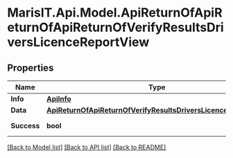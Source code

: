 
# MarisIT.Api.Model.ApiReturnOfApiReturnOfApiReturnOfVerifyResultsDriversLicenceReportView

## Properties

Name | Type | Description | Notes
------------ | ------------- | ------------- | -------------
**Info** | [**ApiInfo**](ApiInfo.md) |  | [optional] 
**Data** | [**ApiReturnOfApiReturnOfVerifyResultsDriversLicenceReportView**](ApiReturnOfApiReturnOfVerifyResultsDriversLicenceReportView.md) |  | [optional] 
**Success** | **bool** |  | [optional] [readonly] 

[[Back to Model list]](../README.md#documentation-for-models)
[[Back to API list]](../README.md#documentation-for-api-endpoints)
[[Back to README]](../README.md)

